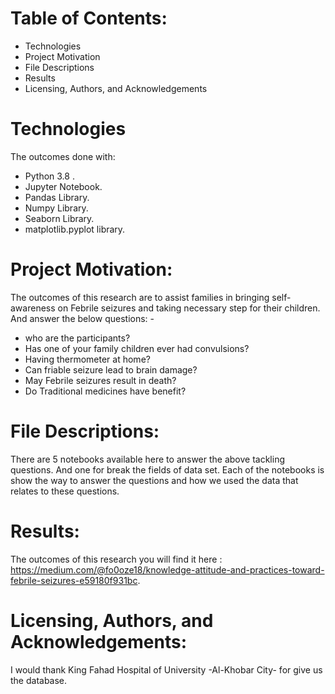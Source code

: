 # Table of Contents:
* Technologies
* Project Motivation
* File Descriptions
* Results
* Licensing, Authors, and Acknowledgements

# Technologies
The outcomes done with:
* Python 3.8 . 
* Jupyter Notebook.
* Pandas Library.
* Numpy Library.
* Seaborn Library.
* matplotlib.pyplot library.
# Project Motivation:
The outcomes of this research are to assist families in bringing self-awareness on Febrile seizures and taking necessary step for their children. And answer the below questions: -
* who are the participants?
*	Has one of your family children ever had convulsions?
*	Having thermometer at home?
*	Can friable seizure lead to brain damage?
*	May Febrile seizures result in death?
*	Do Traditional medicines have benefit?

# File Descriptions:
There are 5 notebooks available here to answer the above tackling questions. And one for break the fields of data set.
Each of the notebooks is show the way to answer the questions and how we used the data that relates to these questions.
# Results:
The outcomes of this research you will find it here : https://medium.com/@fo0oze18/knowledge-attitude-and-practices-toward-febrile-seizures-e59180f931bc.

# Licensing, Authors, and Acknowledgements:
I would thank King Fahad Hospital of University -Al-Khobar City-  for give us the database.
